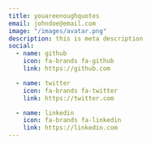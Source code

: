 ```yaml
---
title: youareenoughquotes
email: johndoe@email.com
image: "/images/avatar.png"
description: this is meta description
social:
  - name: github
    icon: fa-brands fa-github
    link: https://github.com

  - name: twitter
    icon: fa-brands fa-twitter
    link: https://twitter.com

  - name: linkedin
    icon: fa-brands fa-linkedin
    link: https://linkedin.com
---
```

